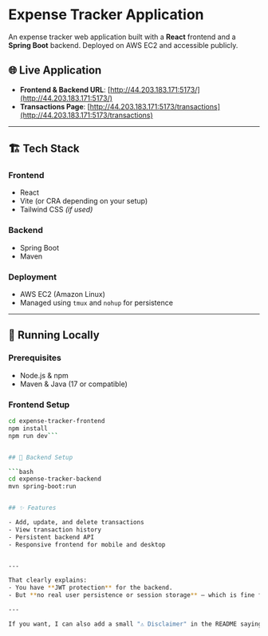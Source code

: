 # Expense Tracker Application

An expense tracker web application built with a **React** frontend and a **Spring Boot** backend. Deployed on AWS EC2 and accessible publicly.

## 🌐 Live Application

- **Frontend & Backend URL**: [http://44.203.183.171:5173/](http://44.203.183.171:5173/)
- **Transactions Page**: [http://44.203.183.171:5173/transactions](http://44.203.183.171:5173/transactions)

---

## 🏗️ Tech Stack

### Frontend
- React
- Vite (or CRA depending on your setup)
- Tailwind CSS *(if used)*

### Backend
- Spring Boot
- Maven

### Deployment
- AWS EC2 (Amazon Linux)
- Managed using `tmux` and `nohup` for persistence

---

## 🚀 Running Locally

### Prerequisites
- Node.js & npm
- Maven & Java (17 or compatible)

### Frontend Setup

```bash
cd expense-tracker-frontend
npm install
npm run dev```


## 🔧 Backend Setup

```bash
cd expense-tracker-backend
mvn spring-boot:run


## ✨ Features

- Add, update, and delete transactions
- View transaction history
- Persistent backend API
- Responsive frontend for mobile and desktop


---

That clearly explains:
- You have **JWT protection** for the backend.
- But **no real user persistence or session storage** — which is fine for this AWS EC2 deployment project.

---

If you want, I can also add a small "⚠ Disclaimer" in the README saying the app is for educational/demo purposes (to avoid people thinking it’s a full production-ready app). Want me to? 👇



